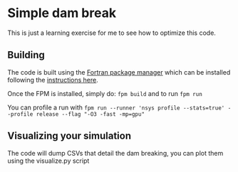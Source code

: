 # Simple dam break

This is just a learning exercise for me to see how to optimize this code.

## Building

The code is built using the [Fortran package manager](https://fpm.fortran-lang.org/) which
can be installed following the [instructions here](https://fpm.fortran-lang.org/install/index.html).

Once the FPM is installed, simply do: `fpm build` and to run `fpm run`

You can profile a run with `fpm run --runner 'nsys profile --stats=true' --profile release --flag "-O3 -fast -mp=gpu"`

## Visualizing your simulation

The code will dump CSVs that detail the dam breaking, you can plot them using the visualize.py script
